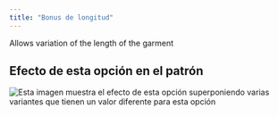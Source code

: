 ```yaml
---
title: "Bonus de longitud"
---
```


Allows variation of the length of the garment

## Efecto de esta opción en el patrón

![Esta imagen muestra el efecto de esta opción superponiendo varias variantes que tienen un valor diferente para esta opción](walburga_lengthbonus_sample.svg "Efecto de esta opción en el patrón")
